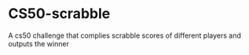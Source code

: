 # CS50-scrabble

A cs50 challenge that complies scrabble scores of different players and outputs the winner
